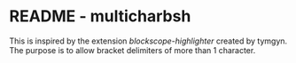 # README - multicharbsh

This is inspired by the extension *blockscope-highlighter* created by tymgyn. The purpose is to allow bracket delimiters of more than 1 character.

